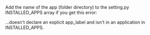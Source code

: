 Add the name of the app (folder directory) to the setting.py INSTALLED_APPS array if you get this error:

...doesn't declare an explicit app_label and isn't in an application in INSTALLED_APPS.



